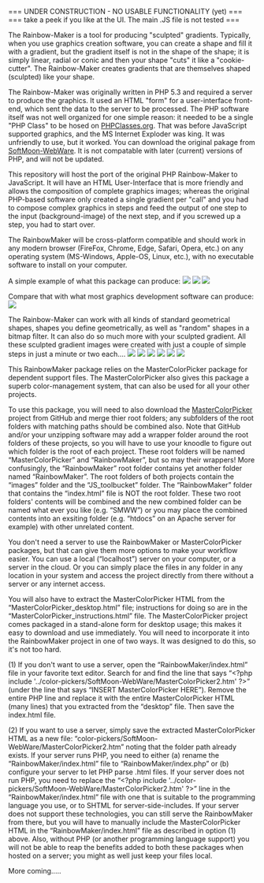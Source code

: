 === UNDER CONSTRUCTION - NO USABLE FUNCTIONALITY (yet) ===
=== take a peek if you like at the UI.  The main .JS file is not tested ===

The Rainbow-Maker is a tool for producing "sculpted" gradients.  Typically, when you use graphics creation software, you can create a shape and fill it with a gradient, but the gradient itself is not in the shape of the shape; it is simply linear, radial or conic and then your shape "cuts" it like a "cookie-cutter".  The Rainbow-Maker creates gradients that are themselves shaped (sculpted) like your shape.

The Rainbow-Maker was originally written in PHP 5.3 and required a server to produce the graphics.  It used an HTML "form" for a user-interface front-end, which sent the data to the server to be processed.  The PHP software itself was not well organized for one simple reason: it needed to be a single "PHP Class" to be hosed on <a href='https://www.phpclasses.org/package/7363-PHP-Create-transparent-gradient-images.html'>PHPClasses.org</a>.  That was before JavaScript supported graphics, and the MS Internet Exploder was king.  It was unfriendly to use, but it worked.  You can download the original pakage from <a href='https://softmoon-webware.com/OpenSource.php'>SoftMoon-WebWare</a>.  It is not compatable with later (current) versions of PHP, and will not be updated.

This repository will host the port of the original PHP Rainbow-Maker to JavaScript.  It will have an HTML User-Interface that is more friendly and allows the composition of complete graphics images; whereas the original PHP-based software only created a single gradient per "call" and you had to compose complex graphics in steps and feed the output of one step to the input (background-image) of the next step, and if you screwed up a step, you had to start over.

The RainbowMaker will be cross-platform compatible and should work in any modern browser (FireFox, Chrome, Edge, Safari, Opera, etc.) on any operating system (MS-Windows, Apple-OS, Linux, etc.), with no executable software to install on your computer.

A simple example of what this package can produce:
<img src='RainbowGallery/mystar.png'>
<img src='RainbowGallery/myotherstar.png'>
<img src='RainbowGallery/mythirdstar.png'>

Compare that with what most graphics development software can produce:
<img src='RainbowGallery/oldstar1.png'>

The Rainbow-Maker can work with all kinds of standard geometrical shapes, shapes you define geometrically, as well as "random" shapes in a bitmap filter.  It can also do so much more with your sculpted gradient. All these sculpted gradient images were created with just a couple of simple steps in just a minute or two each....
<img src='RainbowGallery/7-13.png'>
<img src='RainbowGallery/16of20.png'>
<img src='RainbowGallery/bi-spiral star-flower.png'>
<img src='RainbowGallery/candy mints.png'>
<img src='RainbowGallery/rainbow starlet.png'>
<img src='RainbowGallery/TheBigIsland.png'>

This RainbowMaker package relies on the MasterColorPicker package for dependent support files.  The MasterColorPicker also gives this package a superb color-management system, that can also be used for all your other projects.

To use this package, you will need to also download the <a href='https://github.com/softmoonwebware/mastercolorpicker'>MasterColorPicker</a> project from GitHub and merge thier root folders; any subfolders of the root folders with matching paths should be combined also.  Note that GitHub and/or your unzipping software may add a wrapper folder around the root folders of these projects, so you will have to use your knoodle to figure out which folder is the root of each project.  These root folders will be named “MasterColorPicker” and “RainbowMaker”, but so may their wrappers!  More confusingly, the “RainbowMaker” root folder contains yet another folder named “RainbowMaker”.  The root folders of both projects contain the “images” folder and the “JS_toolbucket” folder.  The “RainbowMaker” folder that contains the “index.html” file is NOT the root folder.  These two root folders' contents will be combined and the new combined folder can be named what ever you like (e.g. “SMWW”) or you may place the combined contents into an exsiting folder (e.g. “htdocs” on an Apache server for example) with other unrelated content.

You don't need a server to use the RainbowMaker or MasterColorPicker packages, but that can give them more options to make your workflow easier.  You can use a local (“localhost”) server on your computer, or a server in the cloud.  Or you can simply place the files in any folder in any location in your system and access the project directly from there without a server or any internet access.

You will also have to extract the MasterColorPicker HTML from the “MasterColorPicker_desktop.html” file; instructions for doing so are in the “MasterColorPicker_instructions.html” file.  The MasterColorPicker project comes packaged in a stand-alone form for desktop usage; this makes it easy to download and use immediately.  You will need to incorporate it into the RainbowMaker project in one of two ways.  It was designed to do this, so it's not too hard.

(1) If you don't want to use a server, open the “RainbowMaker/index.html” file in your favorite text editor.  Search for and find the line that says “&lt;?php include '../color-pickers/SoftMoon-WebWare/MasterColorPicker2.htm' ?&gt;” (under the line that says “INSERT MasterColorPicker HERE”).  Remove the entire PHP line and replace it with the entire MasterColorPicker HTML (many lines) that you extracted from the “desktop” file.  Then save the index.html file.

(2) If you want to use a server, simply save the extracted MasterColorPicker HTML as a new file: “color-pickers/SoftMoon-WebWare/MasterColorPicker2.htm” noting that the folder path already exists.  If your server runs PHP, you need to either (a) rename the “RainbowMaker/index.html” file to “RainbowMaker/index.php” or (b) configure your server to let PHP parse .html files.  If your server does not run PHP, you need to replace the “&lt;?php include '../color-pickers/SoftMoon-WebWare/MasterColorPicker2.htm' ?&gt;” line in the “RainbowMaker/index.html” file with one that is suitable to the programming language you use, or to SHTML for server-side-includes.  If your server does not support these technologies, you can still serve the RainbowMaker from there, but you will have to manually include the MasterColorPicker HTML in the “RainbowMaker/index.html” file as described in option (1) above.  Also, without PHP (or another programming language support) you will not be able to reap the benefits added to both these packages when hosted on a server; you might as well just keep your files local.

More coming.....
